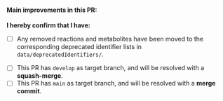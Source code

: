 #### Main improvements in this PR:
<!-- Try to be as clear as possible in providing a summary of the work and reference the corresponding issue.
Is it fixing/adding something in the model?
Is it an additional test/function/dataset? 
e.g. This PR improves/fixes # by ...
-->

**I hereby confirm that I have:**
<!-- *Note: replace [ ] with [X] to check the box. -->
- [ ] Any removed reactions and metabolites have been moved to the corresponding deprecated identifier lists in `data/deprecatedIdentifiers/`.
<!-- Chose ONE of the following two options. -->
- [ ] This PR has `develop` as target branch, and will be resolved with a **squash-merge**.
- [ ] This PR has `main` as target branch, and will be resolved with a **merge commit**.
